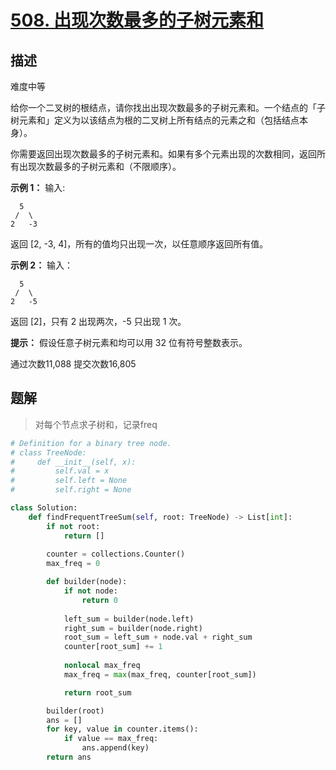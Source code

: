 # [508. 出现次数最多的子树元素和](https://leetcode-cn.com/problems/most-frequent-subtree-sum/)

## 描述

难度中等

给你一个二叉树的根结点，请你找出出现次数最多的子树元素和。一个结点的「子树元素和」定义为以该结点为根的二叉树上所有结点的元素之和（包括结点本身）。

你需要返回出现次数最多的子树元素和。如果有多个元素出现的次数相同，返回所有出现次数最多的子树元素和（不限顺序）。

 

**示例 1：**
输入:

```
  5
 /  \
2   -3
```

返回 [2, -3, 4]，所有的值均只出现一次，以任意顺序返回所有值。

**示例 2：**
输入：

```
  5
 /  \
2   -5
```

返回 [2]，只有 2 出现两次，-5 只出现 1 次。

 

**提示：** 假设任意子树元素和均可以用 32 位有符号整数表示。

通过次数11,088 提交次数16,805



## 题解

> 对每个节点求子树和，记录freq

```python
# Definition for a binary tree node.
# class TreeNode:
#     def __init__(self, x):
#         self.val = x
#         self.left = None
#         self.right = None

class Solution:
    def findFrequentTreeSum(self, root: TreeNode) -> List[int]:
        if not root:
            return []
        
        counter = collections.Counter()
        max_freq = 0

        def builder(node):
            if not node:
                return 0
            
            left_sum = builder(node.left)
            right_sum = builder(node.right)
            root_sum = left_sum + node.val + right_sum
            counter[root_sum] += 1
            
            nonlocal max_freq
            max_freq = max(max_freq, counter[root_sum])

            return root_sum

        builder(root)
        ans = []
        for key, value in counter.items():
            if value == max_freq:
                ans.append(key)
        return ans
```